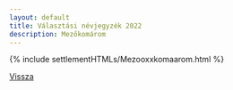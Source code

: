 ```yaml
---
layout: default
title: Választási névjegyzék 2022
description: Mezőkomárom
---
```


{% include settlementHTMLs/Mezooxxkomaarom.html %}

[Vissza](../)